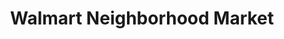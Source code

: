 ---
title: "Walmart Neighborhood Market"
url: /tampa/walmart-neighborhood-market-elliot-drive/
shop: supermarket
---